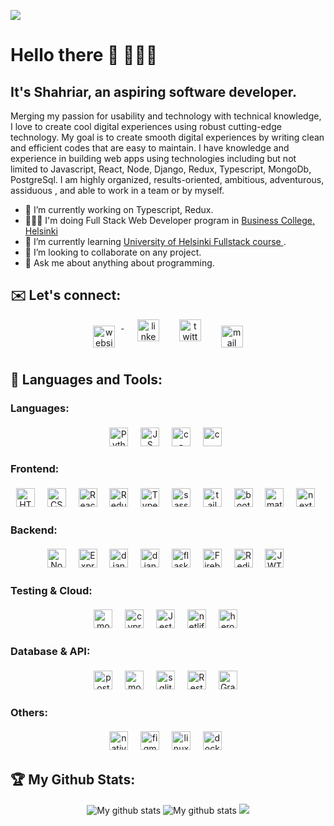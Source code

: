 ![](https://visitor-badge.laobi.icu/badge?page_id=shahsau.shahsau)
# Hello there 👋 👨🏽‍💻 
## It's Shahriar, an aspiring software developer.
Merging my passion for usability and technology with technical knowledge, I love to create cool digital experiences using robust cutting-edge technology. My goal is to create smooth digital experiences by writing clean and efficient codes that are easy to maintain. I have knowledge and experience in building web apps using technologies including but not limited to Javascript, React, Node, Django, Redux, Typescript, MongoDb, PostgreSql.  I am highly organized, results-oriented, ambitious,  adventurous, assiduous , and able to work in a team or by myself.
- 🔭  I’m currently working on Typescript, Redux.
- 👨🏽‍💻  I'm doing Full Stack Web Developer program in <a href="https://en.bc.fi/">Business College, Helsinki </a>
- 🌱  I’m currently learning <a href="https://fullstackopen.com/en/">University of Helsinki Fullstack course </a>. 
- 👯  I’m looking to collaborate on any project.
- 💬  Ask me about anything about programming.

## ✉️ Let's connect:
<p align="center">
 <a href="https://shahsau.herokuapp.com/" target="_blank" rel="noopener noreferrer"> <img src="https://img.shields.io/badge/website-000000?style=for-the-badge&logo=About.me&logoColor=white" alt="website" height="35" style="vertical-align:top; margin:10px"> </a>&nbsp;&nbsp;
 <a href="https://www.linkedin.com/in/shahriar-karim-saurov-53a6ba4b/" target="_blank" rel="noopener noreferrer"> <img  src="https://img.shields.io/badge/LinkedIn-0077B5?style=for-the-badge&logo=linkedin&logoColor=white" alt="linkedin" height="35" style="vertical-align:top; margin:0px 10px"></a>&nbsp;&nbsp;
 <a href="https://twitter.com/saurov_shahriar" target="_blank" rel="noopener noreferrer"> <img  src="https://img.shields.io/badge/Twitter-1DA1F2?style=for-the-badge&logo=twitter&logoColor=white" alt="twitter" height="35" style="vertical-align:top; margin:0px 10px"></a>&nbsp;&nbsp;
 <a href="mailto:shahriarksaurov@gmail.com"> <img src="https://img.shields.io/badge/Gmail-D14836?style=for-the-badge&logo=gmail&logoColor=white" alt="mail" height="35" style="vertical-align:top; margin:10px"></a>
</p>
 
## 🧰 Languages and Tools: 

### Languages:
<div align="center">
  <img src="https://img.shields.io/badge/Python-3776AB?style=for-the-badge&logo=python&logoColor=white" alt="Python" height="30" style="vertical-align:top; margin:4px">&nbsp;&nbsp;
 <img src="https://img.shields.io/badge/JavaScript-323330?style=for-the-badge&logo=javascript&logoColor=F7DF1E" alt="JS" height="30" style="vertical-align:top; margin:4px">&nbsp;&nbsp;
  <img src="https://img.shields.io/badge/C%23-239120?style=for-the-badge&logo=c-sharp&logoColor=white" alt="c-sharp" height="30" style="vertical-align:top; margin:4px">&nbsp;&nbsp;
 <img src="https://img.shields.io/badge/C-00599C?style=for-the-badge&logo=c&logoColor=white" alt="c" height="30" style="vertical-align:top; margin:4px">&nbsp;&nbsp;
</div>

### Frontend:
<div align="center">
<img src="https://img.shields.io/badge/HTML5-E34F26?style=for-the-badge&logo=html5&logoColor=white" alt="HTML5" height="30" style="vertical-align:top; margin:4px">&nbsp;&nbsp;
 <img src="https://img.shields.io/badge/CSS3-1572B6?style=for-the-badge&logo=css3&logoColor=white" alt="CSS3" height="30" style="vertical-align:top; margin:4px">&nbsp;&nbsp;
 <img src="https://img.shields.io/badge/React-20232A?style=for-the-badge&logo=react&logoColor=61DAFB" alt="React" height="30" style="vertical-align:top; margin:4px">&nbsp;&nbsp;
 <img src="https://img.shields.io/badge/redux-%23593d88.svg?style=for-the-badge&logo=redux&logoColor=white" alt="Redux" height="30" style="vertical-align:top; margin:4px">&nbsp;&nbsp;
 <img src="https://img.shields.io/badge/TypeScript-007ACC?style=for-the-badge&logo=typescript&logoColor=white" alt="Typescript" height="30" style="vertical-align:top; margin:4px">&nbsp;&nbsp;
<img src="https://img.shields.io/badge/Sass-CC6699?style=for-the-badge&logo=sass&logoColor=white" alt="sass" height="30" style="vertical-align:top; margin:4px">&nbsp;&nbsp;
  <img src="https://img.shields.io/badge/Tailwind_CSS-38B2AC?style=for-the-badge&logo=tailwind-css&logoColor=white" alt="tailwind" height="30" style="vertical-align:top; margin:4px">&nbsp;&nbsp;
 <img src="https://img.shields.io/badge/Bootstrap-563D7C?style=for-the-badge&logo=bootstrap&logoColor=white"  alt="bootstrap" height="30" style="vertical-align:top; margin:4px">&nbsp;&nbsp;
 <img src="https://img.shields.io/badge/Material%20UI-007FFF?style=for-the-badge&logo=mui&logoColor=white" alt="material-UI" height="30" style="vertical-align:top; margin:4px">&nbsp;&nbsp;
  <img src="https://img.shields.io/badge/next.js-000000?style=for-the-badge&logo=nextdotjs&logoColor=white" alt="next-js" height="30" style="vertical-align:top; margin:4px">&nbsp;&nbsp;
 </div>
 
 ### Backend:
 <div align="center">
  <img src="https://img.shields.io/badge/Node.js-339933?style=for-the-badge&logo=nodedotjs&logoColor=white" alt="Node" height="30" style="vertical-align:top; margin:4px">&nbsp;&nbsp;
 <img src="https://img.shields.io/badge/express.js-%23404d59.svg?style=for-the-badge&logo=express&logoColor=%2361DAFB" alt="Express" height="30" style="vertical-align:top; margin:4px">&nbsp;&nbsp;
  <img src="https://img.shields.io/badge/Django-092E20?style=for-the-badge&logo=django&logoColor=white" alt="django" height="30" style="vertical-align:top; margin:4px">&nbsp;&nbsp;
<img src="https://img.shields.io/badge/django%20rest-ff1709?style=for-the-badge&logo=django&logoColor=white" alt="django-rest" height="30" style="vertical-align:top; margin:4px">&nbsp;&nbsp;
   <img src="https://img.shields.io/badge/Flask-000000?style=for-the-badge&logo=flask&logoColor=white" alt="flask" height="30" style="vertical-align:top; margin:4px">&nbsp;&nbsp;
 <img src="https://img.shields.io/badge/firebase-ffca28?style=for-the-badge&logo=firebase&logoColor=black" alt="Firebase" height="30" style="vertical-align:top; margin:4px">&nbsp;&nbsp;
  <img src="https://img.shields.io/badge/redis-CC0000.svg?&style=for-the-badge&logo=redis&logoColor=white" alt="Redis" height="30" style="vertical-align:top; margin:4px">&nbsp;&nbsp;
 <img src="https://img.shields.io/badge/JWT-000000?style=for-the-badge&logo=JSON%20web%20tokens&logoColor=white" alt="JWT" height="30" style="vertical-align:top; margin:4px">&nbsp;&nbsp;
 </div>
   
 ### Testing & Cloud:
 <div align="center">
<img src="https://img.shields.io/badge/Mocha-8D6748?style=for-the-badge&logo=Mocha&logoColor=white" alt="mocha" height="30" style="vertical-align:top; margin:4px">&nbsp;&nbsp;
 <img src="https://img.shields.io/badge/-cypress-%23E5E5E5?style=for-the-badge&logo=cypress&logoColor=058a5e" alt="cypress" height="30" style="vertical-align:top; margin:4px">&nbsp;&nbsp;
 <img src="https://img.shields.io/badge/-jest-%23C21325?style=for-the-badge&logo=jest&logoColor=white" alt="Jest" height="30" style="vertical-align:top; margin:4px">&nbsp;&nbsp;
 <img src="https://img.shields.io/badge/Netlify-00C7B7?style=for-the-badge&logo=netlify&logoColor=white" alt="netlify" height="30" style="vertical-align:top; margin:4px">&nbsp;&nbsp;
 <img src="https://img.shields.io/badge/Heroku-430098?style=for-the-badge&logo=heroku&logoColor=white" alt="heroku" height="30" style="vertical-align:top; margin:4px">&nbsp;&nbsp;
 </div>

### Database & API:
<div align="center">
 <img src="https://img.shields.io/badge/PostgreSQL-316192?style=for-the-badge&logo=postgresql&logoColor=white" alt="postgre" height="30" style="vertical-align:top; margin:4px">&nbsp;&nbsp;
 <img src="https://img.shields.io/badge/MongoDB-4EA94B?style=for-the-badge&logo=mongodb&logoColor=white" alt="mongo" height="30" style="vertical-align:top; margin:4px">&nbsp;&nbsp;	
<img src="https://img.shields.io/badge/SQLite-07405E?style=for-the-badge&logo=sqlite&logoColor=white" alt="sqlite" height="30" style="vertical-align:top; margin:4px">&nbsp;&nbsp;	
<img src="https://img.shields.io/badge/restapi-109989?style=for-the-badge&logo=FASTAPI&logoColor=white" alt="Rest Api" height="30" style="vertical-align:top; margin:4px">&nbsp;&nbsp;
<img src="https://img.shields.io/badge/GraphQl-E10098?style=for-the-badge&logo=graphql&logoColor=white" alt="GraphQl" height="30" style="vertical-align:top; margin:4px">&nbsp;&nbsp;
</div>

### Others:
<div align="center">
<img src="https://img.shields.io/badge/React_Native-20232A?style=for-the-badge&logo=react&logoColor=61DAFB" alt="native" height="30" style="vertical-align:top; margin:4px">&nbsp;&nbsp;
<img src="https://img.shields.io/badge/Figma-F24E1E?style=for-the-badge&logo=figma&logoColor=white" alt="figma" height="30" style="vertical-align:top; margin:4px">&nbsp;&nbsp;
<img src="https://img.shields.io/badge/Linux-FCC624?style=for-the-badge&logo=linux&logoColor=black" alt="linux" height="30" style="vertical-align:top; margin:4px">&nbsp;&nbsp;
<img src="https://img.shields.io/badge/Docker-2CA5E0?style=for-the-badge&logo=docker&logoColor=white" alt="docker" height="30" style="vertical-align:top; margin:4px">&nbsp;&nbsp;
</div>

 ## :trophy: My Github Stats:
<div align="center">
<img src="https://github-readme-stats.vercel.app/api?username=shahsau&&show_icons=true&title_color=ffffff&icon_color=bb2acf&text_color=daf7dc&bg_color=151515" alt="My github stats" >
<img  src="https://github-readme-streak-stats.herokuapp.com?user=shahsau&theme=vue-dark&hide_border=true&date_format=M%20j%5B%2C%20Y%5D" alt="My github stats" />
<img src="https://github-readme-stats.vercel.app/api/top-langs/?username=shahsau&layout=compact&theme=dark&hide_border=true" />
 </div> 
